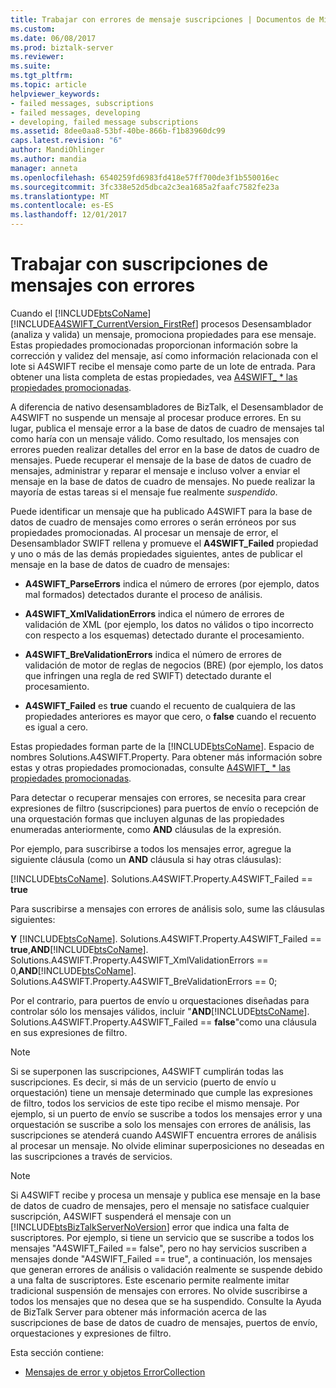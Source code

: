 ```yaml
---
title: Trabajar con errores de mensaje suscripciones | Documentos de Microsoft
ms.custom: 
ms.date: 06/08/2017
ms.prod: biztalk-server
ms.reviewer: 
ms.suite: 
ms.tgt_pltfrm: 
ms.topic: article
helpviewer_keywords:
- failed messages, subscriptions
- failed messages, developing
- developing, failed message subscriptions
ms.assetid: 8dee0aa8-53bf-40be-866b-f1b83960dc99
caps.latest.revision: "6"
author: MandiOhlinger
ms.author: mandia
manager: anneta
ms.openlocfilehash: 6540259fd6983fd418e57ff700de3f1b550016ec
ms.sourcegitcommit: 3fc338e52d5dbca2c3ea1685a2faafc7582fe23a
ms.translationtype: MT
ms.contentlocale: es-ES
ms.lasthandoff: 12/01/2017
---
```

# <a name="working-with-failed-message-subscriptions"></a>Trabajar con suscripciones de mensajes con errores
Cuando el [!INCLUDE[btsCoName](../../includes/btsconame-md.md)] [!INCLUDE[A4SWIFT_CurrentVersion_FirstRef](../../includes/a4swift-currentversion-firstref-md.md)] procesos Desensamblador (analiza y valida) un mensaje, promociona propiedades para ese mensaje. Estas propiedades promocionadas proporcionan información sobre la corrección y validez del mensaje, así como información relacionada con el lote si A4SWIFT recibe el mensaje como parte de un lote de entrada. Para obtener una lista completa de estas propiedades, vea [A4SWIFT_ * las propiedades promocionadas](../../adapters-and-accelerators/accelerator-swift/a4swift-promoted-properties.md).  
  
 A diferencia de nativo desensambladores de BizTalk, el Desensamblador de A4SWIFT no suspende un mensaje al procesar produce errores. En su lugar, publica el mensaje error a la base de datos de cuadro de mensajes tal como haría con un mensaje válido. Como resultado, los mensajes con errores pueden realizar detalles del error en la base de datos de cuadro de mensajes. Puede recuperar el mensaje de la base de datos de cuadro de mensajes, administrar y reparar el mensaje e incluso volver a enviar el mensaje en la base de datos de cuadro de mensajes. No puede realizar la mayoría de estas tareas si el mensaje fue realmente *suspendido*.  
  
 Puede identificar un mensaje que ha publicado A4SWIFT para la base de datos de cuadro de mensajes como errores o serán erróneos por sus propiedades promocionadas. Al procesar un mensaje de error, el Desensamblador SWIFT rellena y promueve el **A4SWIFT_Failed** propiedad y uno o más de las demás propiedades siguientes, antes de publicar el mensaje en la base de datos de cuadro de mensajes:  
  
-   **A4SWIFT_ParseErrors** indica el número de errores (por ejemplo, datos mal formados) detectados durante el proceso de análisis.  
  
-   **A4SWIFT_XmlValidationErrors** indica el número de errores de validación de XML (por ejemplo, los datos no válidos o tipo incorrecto con respecto a los esquemas) detectado durante el procesamiento.  
  
-   **A4SWIFT_BreValidationErrors** indica el número de errores de validación de motor de reglas de negocios (BRE) (por ejemplo, los datos que infringen una regla de red SWIFT) detectado durante el procesamiento.  
  
-   **A4SWIFT_Failed** es **true** cuando el recuento de cualquiera de las propiedades anteriores es mayor que cero, o **false** cuando el recuento es igual a cero.  
  
 Estas propiedades forman parte de la [!INCLUDE[btsCoName](../../includes/btsconame-md.md)]. Espacio de nombres Solutions.A4SWIFT.Property. Para obtener más información sobre estas y otras propiedades promocionadas, consulte [A4SWIFT_ * las propiedades promocionadas](../../adapters-and-accelerators/accelerator-swift/a4swift-promoted-properties.md).  
  
 Para detectar o recuperar mensajes con errores, se necesita para crear expresiones de filtro (suscripciones) para puertos de envío o recepción de una orquestación formas que incluyen algunas de las propiedades enumeradas anteriormente, como **AND** cláusulas de la expresión.  
  
 Por ejemplo, para suscribirse a todos los mensajes error, agregue la siguiente cláusula (como un **AND** cláusula si hay otras cláusulas):  
  
 [!INCLUDE[btsCoName](../../includes/btsconame-md.md)]. Solutions.A4SWIFT.Property.A4SWIFT_Failed == **true**  
  
 Para suscribirse a mensajes con errores de análisis solo, sume las cláusulas siguientes:  
  
 **Y** [!INCLUDE[btsCoName](../../includes/btsconame-md.md)]. Solutions.A4SWIFT.Property.A4SWIFT_Failed == **true**,**AND**[!INCLUDE[btsCoName](../../includes/btsconame-md.md)]. Solutions.A4SWIFT.Property.A4SWIFT_XmlValidationErrors == 0,**AND**[!INCLUDE[btsCoName](../../includes/btsconame-md.md)]. Solutions.A4SWIFT.Property.A4SWIFT_BreValidationErrors == 0;  
  
 Por el contrario, para puertos de envío u orquestaciones diseñadas para controlar sólo los mensajes válidos, incluir "**AND**[!INCLUDE[btsCoName](../../includes/btsconame-md.md)]. Solutions.A4SWIFT.Property.A4SWIFT_Failed == **false**"como una cláusula en sus expresiones de filtro.  
  
> [!NOTE]
>  Si se superponen las suscripciones, A4SWIFT cumplirán todas las suscripciones. Es decir, si más de un servicio (puerto de envío u orquestación) tiene un mensaje determinado que cumple las expresiones de filtro, todos los servicios de este tipo recibe el mismo mensaje. Por ejemplo, si un puerto de envío se suscribe a todos los mensajes error y una orquestación se suscribe a solo los mensajes con errores de análisis, las suscripciones se atenderá cuando A4SWIFT encuentra errores de análisis al procesar un mensaje. No olvide eliminar superposiciones no deseadas en las suscripciones a través de servicios.  
  
> [!NOTE]
>  Si A4SWIFT recibe y procesa un mensaje y publica ese mensaje en la base de datos de cuadro de mensajes, pero el mensaje no satisface cualquier suscripción, A4SWIFT suspenderá el mensaje con un [!INCLUDE[btsBizTalkServerNoVersion](../../includes/btsbiztalkservernoversion-md.md)] error que indica una falta de suscriptores. Por ejemplo, si tiene un servicio que se suscribe a todos los mensajes "A4SWIFT_Failed == false", pero no hay servicios suscriben a mensajes donde "A4SWIFT_Failed == true", a continuación, los mensajes que generan errores de análisis o validación realmente se suspende debido a una falta de suscriptores. Este escenario permite realmente imitar tradicional suspensión de mensajes con errores. No olvide suscribirse a todos los mensajes que no desea que se ha suspendido. Consulte la Ayuda de BizTalk Server para obtener más información acerca de las suscripciones de base de datos de cuadro de mensajes, puertos de envío, orquestaciones y expresiones de filtro.  
  
 Esta sección contiene:  
  
-   [Mensajes de error y objetos ErrorCollection](../../adapters-and-accelerators/accelerator-swift/failed-messages-and-errorcollection-objects.md)